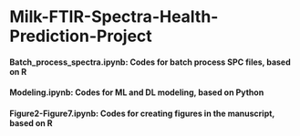 # Milk-FTIR-Spectra-Health-Prediction-Project

#### Batch_process_spectra.ipynb: Codes for batch process SPC files, based on R
#### Modeling.ipynb: Codes for ML and DL modeling, based on Python
#### Figure2-Figure7.ipynb: Codes for creating figures in the manuscript, based on R
